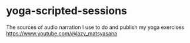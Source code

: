 # yoga-scripted-sessions
The sources of audio narration I use to do and publish my yoga exercises https://www.youtube.com/@lazy_matsyasana 
